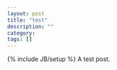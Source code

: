 ```yaml
---
layout: post
title: "test"
description: ""
category: 
tags: []
---
```

{% include JB/setup %}
A test post.
